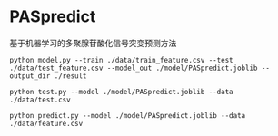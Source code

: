 # PASpredict
基于机器学习的多聚腺苷酸化信号突变预测方法



```
python model.py --train ./data/train_feature.csv --test ./data/test_feature.csv --model_out ./model/PASpredict.joblib --output_dir ./result
```





```
python test.py --model ./model/PASpredict.joblib --data ./data/test.csv
```





```
python predict.py --model ./model/PASpredict.joblib --data ./data/feature.csv
```

